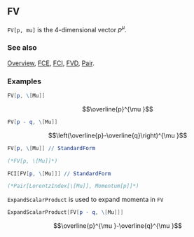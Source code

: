 ## FV

`FV[p, mu]` is the $4$-dimensional vector $p^{\mu }$.

### See also

[Overview](Extra/FeynCalc.md), [FCE](FCE.md), [FCI](FCI.md), [FVD](FVD.md), [Pair](Pair.md).

### Examples

```mathematica
FV[p, \[Mu]]
```

$$\overline{p}^{\mu }$$

```mathematica
FV[p - q, \[Mu]]
```

$$\left(\overline{p}-\overline{q}\right)^{\mu }$$

```mathematica
FV[p, \[Mu]] // StandardForm

(*FV[p, \[Mu]]*)
```

```mathematica
FCI[FV[p, \[Mu]]] // StandardForm

(*Pair[LorentzIndex[\[Mu]], Momentum[p]]*)
```

`ExpandScalarProduct` is used to expand momenta in `FV`

```mathematica
ExpandScalarProduct[FV[p - q, \[Mu]]]
```

$$\overline{p}^{\mu }-\overline{q}^{\mu }$$